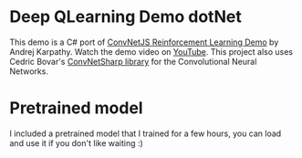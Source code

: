 # Deep QLearning Demo dotNet
This demo is a C# port of [ConvNetJS Reinforcement Learning Demo](https://cs.stanford.edu/people/karpathy/convnetjs/demo/rldemo.html) by Andrej Karpathy.
Watch the demo video on [YouTube](https://www.youtube.com/watch?v=pTgI_-yYlBA&t=9s).
This project also uses Cedric Bovar's [ConvNetSharp library](https://github.com/cbovar/ConvNetSharp) for the Convolutional Neural Networks.

# Pretrained model
I included a pretrained model that I trained for a few hours, you can load and use it if you don't like waiting :)

